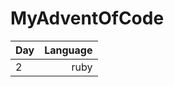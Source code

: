 # MyAdventOfCode

| Day           |     Language    |
| ------------- |  -------------: |
| 2             |       ruby      |
